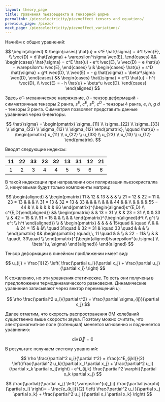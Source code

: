 ```yaml
---
layout: theory_page
title: Уравнения пьезоэффекта в тензорной форме
permalink: /piezoelectricity/piezoeffect_tensors_and_equations/
previous_page: /piezo/
next_page: /piezoelectricity/piezoeffect_variations/
---
```


Начнём с общих уравнений:

$$
\begin{aligned}
& \begin{cases}
\hat{u} = s^E \hat{\sigma} + d^t \vec{E}, \\
\vec{D} = d \hat{\sigma} + \varepsilon^\sigma \vec{E},
\end{cases}
&& \begin{cases}
\hat{\sigma} = c^E \hat{u} - e^t \vec{E}, \\
\vec{D} = e \hat{u} + \varepsilon^u \vec{E},
\end{cases}
\\ &
\begin{cases}
\hat{u} = s^D \hat{\sigma} + g^t \vec{D}, \\
\vec{E} = - g \hat{\sigma} + \beta^\sigma \vec{D},
\end{cases}
&& \begin{cases}
\hat{\sigma} = c^D \hat{u} - h^t \vec{D}, \\
\vec{E} = - h \hat{u} + \beta^u \vec{D}.
\end{cases}
\end{aligned}
$$

Здесь $\hat{\sigma}$ - механическое напряжение, $\hat{u}$ - тензор деформаций - симметричные тензоры 2 ранга, $s^E$, $c^E$, $s^D$, $c^D$ - тензоры 4 ранга, $e$, $h$, $g$ $d$ - тензоры 3 ранга. Симметрия позвоялет представить данные уравнения через 6-векторы.

$$
\hat{\sigma} = \begin{pmatrix}
\sigma_{11} \\
\sigma_{22} \\
\sigma_{33} \\
\sigma_{23} \\
\sigma_{13} \\
\sigma_{12}
\end{pmatrix}, \qquad
\hat{u} = \begin{pmatrix}
u_{11} \\
u_{22} \\
u_{33} \\
u_{23} \\
u_{13} \\
u_{12}
\end{pmatrix}.
$$

Вводят следующие индексы:

|11|22|33|23|32|13|31|12|21|
|:-:|:-:|:-:|:-:|:-:|:-:|:-:|:-:|:-:|
|1|2|3|4|4|5|5|6|6|

В такой индексации при направлении оси поляризации пьезокристалла 3, ненулевыми будут только компоненты матриц:

$$
\begin{aligned} &
\begin{pmatrix}
11 & 12 & 13 & & & \\
21 = 12 & 22 = 11 & 23 = 13 & & & \\
31 = 13 & 32 = 13 & 33 & & & \\
& & & 44 & & \\
& & & & 55 = 44 & \\
& & & & & 66 
\end{pmatrix}^{\begin{aligned}s^{E,D} \\ c^{E,D}\end{aligned}}
&& \begin{pmatrix}
& & 13 = 31 \\
& & 23 = 31 \\
& & 33 \\
& 42 = 15 & \\
51 = 15 & & \\
& & 
\end{pmatrix}^{\begin{aligned}d^t \\ g^t \\ e^t \\ h^t \end{aligned}}
\\ &
\begin{pmatrix}
& & & & 15\quad & \quad \\
& & & 24 = 15 & &\\
\quad 31\quad & 32 = 31 & \quad 33 \quad  & & & \\
\end{pmatrix}
&& \begin{pmatrix}
\quad\,\, 11 \quad & & \\
& 22 = 11& \\
& & \quad\, 33\quad  \\
\end{pmatrix}^{\begin{aligned}\varepsilon^{u,\sigma} \\ \beta^{u, \sigma} \end{aligned}}
\end{aligned}
$$

Тензор деформации в линейном приближении имеет вид:

$$
u_{ij} = \frac{1}{2} \left( \frac{\partial u_i}{\partial x_j} + \frac{\partial u_j}{\partial x_i} \right)
$$

К сожалению, но эти уравнения статические. То есть они получены в предположении термодинамического равновесия. Динамические уравнения записывают через вектор перемещений $u_i$:

$$
\rho \frac{\partial^2 u_i}{\partial t^2} = 
\frac{\partial \sigma_{ij}}{\partial x_j}
$$

Далее отметим, что скорость распространения ЭМ колебаний существенно выше скорости звука. Поэтому можно считать, что электромагнитное поле (потенциал) меняется мгновенно и подчиняется уравнению:

$$
\mathrm{div\,} \vec{D} = 0
$$

В результате получаем систему уравнений:

$$
\rho \frac{\partial^2 u_i}{\partial t^2} = 
\frac{c^E_{ijkl}}{2} \left(\frac{\partial^2 u_k}{\partial x_l \partial x_j} + \frac{\partial^2 u_l}{\partial x_k \partial x_j}\right) - e^t_{ij,k} \frac{\partial^2 \varphi}{\partial x_k \partial x_j}
$$

$$
\frac{\partial}{\partial x_j} \left( \varepsilon^{u}_{ij} \frac{\partial \varphi}{\partial x_i} \right)= - \frac{e_{k,ij}}{2} \left( \frac{\partial^2 u_i }{\partial x_j \partial x_k} + \frac{\partial^2 u_j }{\partial x_i \partial x_k} \right)
$$